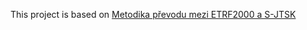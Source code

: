 This project is based on [Metodika převodu mezi ETRF2000 a S-JTSK](https://www.cuzk.cz/Zememerictvi/Geodeticke-zaklady-na-uzemi-CR/GNSS/Nova-realizace-systemu-ETRS89-v-CR/Metodika-prevodu-ETRF2000-vs-S-JTSK-var2(101208).aspx)
